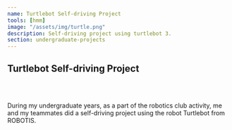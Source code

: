 ```yaml
---
name: Turtlebot Self-driving Project
tools: [hmm]
image: "/assets/img/turtle.png"
description: Self-driving project using turtlebot 3.
section: undergraduate-projects
---
```


## Turtlebot Self-driving Project
### ㅤ
During my undergraduate years, as a part of the robotics club activity, me and my teammates did a self-driving project using the robot Turtlebot from ROBOTIS.